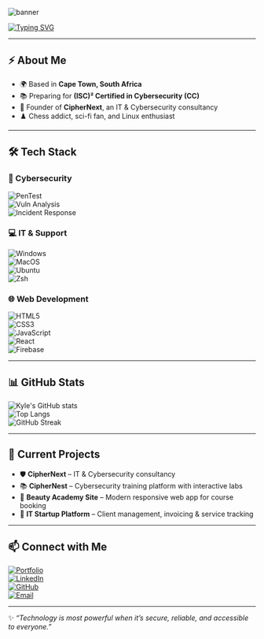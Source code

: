 ![banner](https://github.com/user-attachments/assets/f35f2092-94e5-4622-9330-61df9d278c4d)
<!-- Typing animation header -->
[![Typing SVG](https://readme-typing-svg.herokuapp.com?font=Fira+Code&weight=600&size=30&pause=1000&color=00FF7F&center=true&vCenter=true&width=900&lines=Hi%2C+I'm+Tawanda+Chihata+%F0%9F%91%8B;Cybersecurity+Specialist+%F0%9F%94%90;IT+Support+Engineer+%F0%9F%92%BB;Linux+Evangelist+%F0%9F%90%A7;Lifelong+Learner+%F0%9F%93%9A)](https://git.io/typing-svg)

---

## ⚡ About Me  
- 🌍 Based in **Cape Town, South Africa**  
- 📚 Preparing for **(ISC)² Certified in Cybersecurity (CC)**  
- 🚀 Founder of **CipherNext**, an IT & Cybersecurity consultancy  
- ♟️ Chess addict, sci-fi fan, and Linux enthusiast  

---

## 🛠️ Tech Stack  

### 🔐 Cybersecurity  
![PenTest](https://img.shields.io/badge/Penetration_Testing-000?style=for-the-badge&logo=hackaday&logoColor=green)  
![Vuln Analysis](https://img.shields.io/badge/Vulnerability_Analysis-000?style=for-the-badge&logo=datadog&logoColor=purple)  
![Incident Response](https://img.shields.io/badge/Incident_Response-000?style=for-the-badge&logo=shield&logoColor=red)  

### 💻 IT & Support  
![Windows](https://img.shields.io/badge/Windows-0078D6?style=for-the-badge&logo=windows&logoColor=white)  
![MacOS](https://img.shields.io/badge/mac%20os-000000?style=for-the-badge&logo=apple&logoColor=white)  
![Ubuntu](https://img.shields.io/badge/Ubuntu-E95420?style=for-the-badge&logo=ubuntu&logoColor=white)  
![Zsh](https://img.shields.io/badge/zsh-000?style=for-the-badge&logo=gnu-bash&logoColor=white)  

### 🌐 Web Development  
![HTML5](https://img.shields.io/badge/HTML5-E34F26?style=for-the-badge&logo=html5&logoColor=white)  
![CSS3](https://img.shields.io/badge/CSS3-1572B6?style=for-the-badge&logo=css3&logoColor=white)  
![JavaScript](https://img.shields.io/badge/JavaScript-323330?style=for-the-badge&logo=javascript&logoColor=%23F7DF1E)  
![React](https://img.shields.io/badge/React-20232A?style=for-the-badge&logo=react&logoColor=61DAFB)  
![Firebase](https://img.shields.io/badge/Firebase-039BE5?style=for-the-badge&logo=firebase)  

---

## 📊 GitHub Stats  

![Kyle's GitHub stats](https://github-readme-stats.vercel.app/api?username=tawanda-chihata&show_icons=true&theme=radical)  
![Top Langs](https://github-readme-stats.vercel.app/api/top-langs/?username=tawanda-chihata&layout=compact&theme=radical)  
![GitHub Streak](https://github-readme-streak-stats.herokuapp.com/?user=tawanda-chihata&theme=radical)  

---

## 🌱 Current Projects  
- 🛡️ **CipherNext** – IT & Cybersecurity consultancy  
- 📚 **CipherNest** – Cybersecurity training platform with interactive labs  
- 💄 **Beauty Academy Site** – Modern responsive web app for course booking  
- 🏢 **IT Startup Platform** – Client management, invoicing & service tracking  

---

## 📫 Connect with Me  
[![Portfolio](https://img.shields.io/badge/Portfolio-000?style=for-the-badge&logo=firefox&logoColor=orange)](https://your-portfolio-link.com)  
[![LinkedIn](https://img.shields.io/badge/LinkedIn-0A66C2?style=for-the-badge&logo=linkedin&logoColor=white)](https://www.linkedin.com/in/tawanda-chihata)  
[![GitHub](https://img.shields.io/badge/GitHub-181717?style=for-the-badge&logo=github&logoColor=white)](https://github.com/tawanda-chihata)  
[![Email](https://img.shields.io/badge/Email-D14836?style=for-the-badge&logo=gmail&logoColor=white)](mailto:kylechihata@gmail.com)  

---

✨ _“Technology is most powerful when it’s secure, reliable, and accessible to everyone.”_
